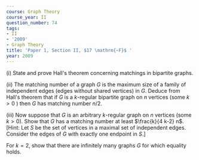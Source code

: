 ```yaml
---
course: Graph Theory
course_year: II
question_number: 74
tags:
- II
- '2009'
- Graph Theory
title: 'Paper 1, Section II, $17 \mathrm{~F}$ '
year: 2009
---
```




(i) State and prove Hall's theorem concerning matchings in bipartite graphs.

(ii) The matching number of a graph $G$ is the maximum size of a family of independent edges (edges without shared vertices) in $G$. Deduce from Hall's theorem that if $G$ is a $k$-regular bipartite graph on $n$ vertices (some $k>0$ ) then $G$ has matching number $n / 2$.

(iii) Now suppose that $G$ is an arbitrary $k$-regular graph on $n$ vertices (some $k>0)$. Show that $G$ has a matching number at least $\frac{k}{4 k-2} n$. [Hint: Let $S$ be the set of vertices in a maximal set of independent edges. Consider the edges of $G$ with exactly one endpoint in $S$.]

For $k=2$, show that there are infinitely many graphs $G$ for which equality holds.